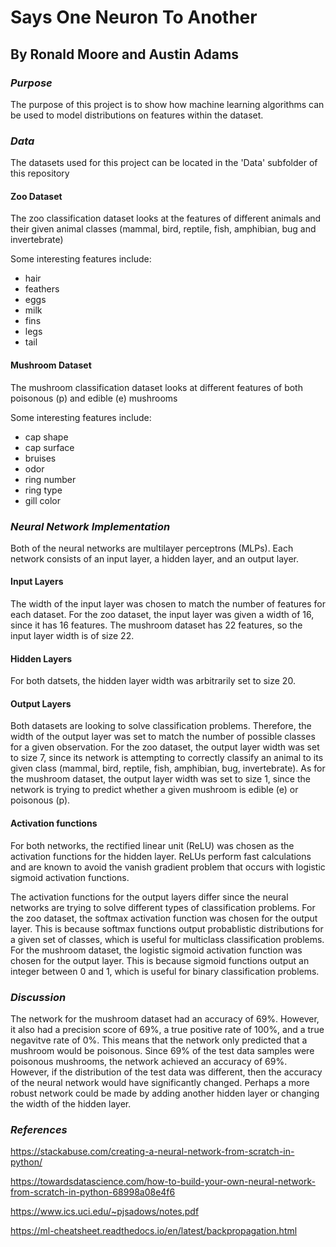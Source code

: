 # Says One Neuron To Another
## By Ronald Moore and Austin Adams
  
### *Purpose*
The purpose of this project is to show how machine learning algorithms can be used to model distributions on features within the dataset.

### *Data*
The datasets used for this project can be located in the 'Data' subfolder of this repository
#### Zoo Dataset
The zoo classification dataset looks at the features of different animals and their given animal classes (mammal, bird, reptile, fish, amphibian, bug and invertebrate)

Some interesting features include:
* hair
* feathers
* eggs
* milk
* fins
* legs
* tail
#### Mushroom Dataset
The mushroom classification dataset looks at different features of both poisonous (p) and edible (e) mushrooms

Some interesting features include:
* cap shape
* cap surface
* bruises
* odor
* ring number
* ring type
* gill color

### *Neural Network Implementation*

Both of the neural networks are multilayer perceptrons (MLPs). Each network consists of an input layer, a hidden layer, and an output layer.

#### Input Layers
The width of the input layer was chosen to match the number of features for each dataset. For the zoo dataset, the input layer was given a width of 16, since it has 16 features. The mushroom dataset has 22 features, so the input layer width is of size 22.
#### Hidden Layers
For both datsets, the hidden layer width was arbitrarily set to size 20.
#### Output Layers
Both datasets are looking to solve classification problems. Therefore, the width of the output layer was set to match the number of possible classes for a given observation. For the zoo dataset, the output layer width was set to size 7, since its network is attempting to correctly classify an animal to its given class (mammal, bird, reptile, fish, amphibian, bug, invertebrate). As for the mushroom dataset, the output layer width was set to size 1, since the network is trying to predict whether a given mushroom is edible (e) or poisonous (p).
#### Activation functions
For both networks, the rectified linear unit (ReLU) was chosen as the activation functions for the hidden layer. ReLUs perform fast calculations and are known to avoid the vanish gradient problem that occurs with logistic sigmoid activation functions.

The activation functions for the output layers differ since the neural networks are trying to solve different types of classification problems. For the zoo dataset, the softmax activation function was chosen for the output layer. This is because softmax functions output probablistic distributions for a given set of classes, which is useful for multiclass classification problems. For the mushroom dataset, the logistic sigmoid activation function was chosen for the output layer. This is because sigmoid functions output an integer between 0 and 1, which is useful for binary classification problems.
### *Discussion*
The network for the mushroom dataset had an accuracy of 69%. However, it also had a precision score of 69%, a true positive rate of 100%, and a true negavitve rate of 0%. This means that the network only predicted that a mushroom would be poisonous. Since 69% of the test data samples were poisonous mushrooms, the network achieved an accuracy of 69%. However, if the distribution of the test data was different, then the accuracy of the neural network would have significantly changed. Perhaps a more robust network could be made by adding another hidden layer or changing the width of the hidden layer.

### *References*
https://stackabuse.com/creating-a-neural-network-from-scratch-in-python/

https://towardsdatascience.com/how-to-build-your-own-neural-network-from-scratch-in-python-68998a08e4f6

https://www.ics.uci.edu/~pjsadows/notes.pdf

https://ml-cheatsheet.readthedocs.io/en/latest/backpropagation.html
